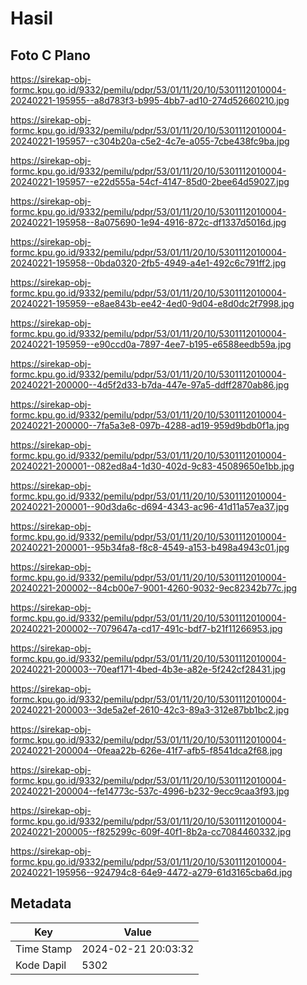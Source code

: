 # Hasil

## Foto C Plano

https://sirekap-obj-formc.kpu.go.id/9332/pemilu/pdpr/53/01/11/20/10/5301112010004-20240221-195955--a8d783f3-b995-4bb7-ad10-274d52660210.jpg

https://sirekap-obj-formc.kpu.go.id/9332/pemilu/pdpr/53/01/11/20/10/5301112010004-20240221-195957--c304b20a-c5e2-4c7e-a055-7cbe438fc9ba.jpg

https://sirekap-obj-formc.kpu.go.id/9332/pemilu/pdpr/53/01/11/20/10/5301112010004-20240221-195957--e22d555a-54cf-4147-85d0-2bee64d59027.jpg

https://sirekap-obj-formc.kpu.go.id/9332/pemilu/pdpr/53/01/11/20/10/5301112010004-20240221-195958--8a075690-1e94-4916-872c-df1337d5016d.jpg

https://sirekap-obj-formc.kpu.go.id/9332/pemilu/pdpr/53/01/11/20/10/5301112010004-20240221-195958--0bda0320-2fb5-4949-a4e1-492c6c791ff2.jpg

https://sirekap-obj-formc.kpu.go.id/9332/pemilu/pdpr/53/01/11/20/10/5301112010004-20240221-195959--e8ae843b-ee42-4ed0-9d04-e8d0dc2f7998.jpg

https://sirekap-obj-formc.kpu.go.id/9332/pemilu/pdpr/53/01/11/20/10/5301112010004-20240221-195959--e90ccd0a-7897-4ee7-b195-e6588eedb59a.jpg

https://sirekap-obj-formc.kpu.go.id/9332/pemilu/pdpr/53/01/11/20/10/5301112010004-20240221-200000--4d5f2d33-b7da-447e-97a5-ddff2870ab86.jpg

https://sirekap-obj-formc.kpu.go.id/9332/pemilu/pdpr/53/01/11/20/10/5301112010004-20240221-200000--7fa5a3e8-097b-4288-ad19-959d9bdb0f1a.jpg

https://sirekap-obj-formc.kpu.go.id/9332/pemilu/pdpr/53/01/11/20/10/5301112010004-20240221-200001--082ed8a4-1d30-402d-9c83-45089650e1bb.jpg

https://sirekap-obj-formc.kpu.go.id/9332/pemilu/pdpr/53/01/11/20/10/5301112010004-20240221-200001--90d3da6c-d694-4343-ac96-41d11a57ea37.jpg

https://sirekap-obj-formc.kpu.go.id/9332/pemilu/pdpr/53/01/11/20/10/5301112010004-20240221-200001--95b34fa8-f8c8-4549-a153-b498a4943c01.jpg

https://sirekap-obj-formc.kpu.go.id/9332/pemilu/pdpr/53/01/11/20/10/5301112010004-20240221-200002--84cb00e7-9001-4260-9032-9ec82342b77c.jpg

https://sirekap-obj-formc.kpu.go.id/9332/pemilu/pdpr/53/01/11/20/10/5301112010004-20240221-200002--7079647a-cd17-491c-bdf7-b21f11266953.jpg

https://sirekap-obj-formc.kpu.go.id/9332/pemilu/pdpr/53/01/11/20/10/5301112010004-20240221-200003--70eaf171-4bed-4b3e-a82e-5f242cf28431.jpg

https://sirekap-obj-formc.kpu.go.id/9332/pemilu/pdpr/53/01/11/20/10/5301112010004-20240221-200003--3de5a2ef-2610-42c3-89a3-312e87bb1bc2.jpg

https://sirekap-obj-formc.kpu.go.id/9332/pemilu/pdpr/53/01/11/20/10/5301112010004-20240221-200004--0feaa22b-626e-41f7-afb5-f8541dca2f68.jpg

https://sirekap-obj-formc.kpu.go.id/9332/pemilu/pdpr/53/01/11/20/10/5301112010004-20240221-200004--fe14773c-537c-4996-b232-9ecc9caa3f93.jpg

https://sirekap-obj-formc.kpu.go.id/9332/pemilu/pdpr/53/01/11/20/10/5301112010004-20240221-200005--f825299c-609f-40f1-8b2a-cc7084460332.jpg

https://sirekap-obj-formc.kpu.go.id/9332/pemilu/pdpr/53/01/11/20/10/5301112010004-20240221-195956--924794c8-64e9-4472-a279-61d3165cba6d.jpg


## Metadata

| Key        | Value               |
| ---------- | ------------------- |
| Time Stamp | 2024-02-21 20:03:32 |
| Kode Dapil | 5302                |



